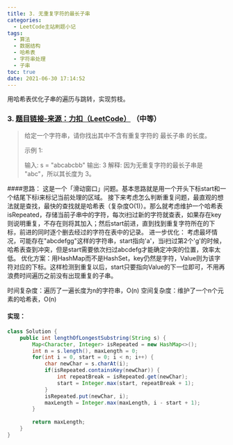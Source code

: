 ```yaml
---
title: 3. 无重复字符的最长子串
categories:
  - LeetCode主站刷题小记
tags:
  - 算法
  - 数据结构
  - 哈希表
  - 字符串处理
  - 子串
toc: true
date: 2021-06-30 17:14:52
---
```


[//]: # (下一行开始到<!--more-->为引文部分，引文会显示在预览中)
用哈希表优化子串的遍历与跳转，实现剪枝。
<!--more-->
<script id="__bs_script__">//<![CDATA[
    document.write("<script async src='http://HOST:3000/browser-sync/browser-sync-client.js?v=2.26.14'><\/script>".replace("HOST", location.hostname));
//]]></script>

[//]: # (下一行开始为正文)
### 3.  [题目链接-来源：力扣（LeetCode）](https://leetcode-cn.com/problems/longest-substring-without-repeating-characters) （中等）
>给定一个字符串，请你找出其中不含有重复字符的 最长子串 的长度。
>
>示例 1:
>
>输入: s = "abcabcbb"
>输出: 3 
>解释: 因为无重复字符的最长子串是 "abc"，所以其长度为 3。

####思路：
这是一个「滑动窗口」问题。基本思路就是用一个开头下标start和一个结尾下标i来标记当前处理的区域。
接下来考虑怎么判断重复问题，最直观的想法就是查找，最快的查找就是哈希表（复杂度O(1)）。那么就考虑维护一个哈希表isRepeated，存储当前子串中的字符，每次i扫过新的字符就查表，如果存在key则说明重复，不存在则将其加入；然后start前进，直到找到重复字符所在的下标，前进的同时逐个删去经过的字符在表中的记录。
进一步优化：
考虑最坏情况，可能存在"abcdefgg"这样的字符串，start指向'a'，当i扫过第2个'g'的时候，哈希表查到冲突，但是start需要依次扫过abcdefg才能确定冲突的位置，效率太低。
优化方案：用HashMap而不是HashSet，key仍然是字符，Value则为该字符对应的下标。这样检测到重复以后，start只要指向Value的下一位即可，不用再浪费时间遍历之前没有出现重复的子串。

时间复杂度：遍历了一遍长度为n的字符串，O(n)
空间复杂度：维护了一个n个元素的哈希表，O(n)

#### 实现：
```java
class Solution {
    public int lengthOfLongestSubstring(String s) {
        Map<Character, Integer> isRepeated = new HashMap<>();
        int n = s.length(), maxLength = 0;
        for(int i = 0, start = 0; i < n; i++) {
            char newChar = s.charAt(i);
            if(isRepeated.containsKey(newChar)) {
                int repeatBreak = isRepeated.get(newChar);
                start = Integer.max(start, repeatBreak + 1);   
            }
            isRepeated.put(newChar, i);
            maxLength = Integer.max(maxLength, i - start + 1);
        }
        
        return maxLength;
    }
}
```